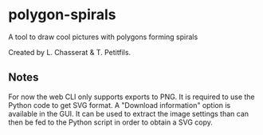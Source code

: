 # polygon-spirals

A tool to draw cool pictures with polygons forming spirals

Created by L. Chasserat & T. Petitfils.

## Notes

For now the web CLI only supports exports to PNG. It is required to use the Python code to get SVG format.
A "Download information" option is available in the GUI. It can be used to extract the image settings than can then be fed to the Python script in order to obtain a SVG copy.
